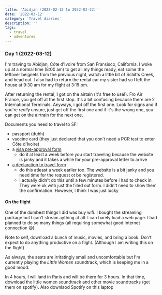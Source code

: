 ```yaml
---
title: 'Abidjan (2022-02-12 to 2022-02-22)'
date: '2022-03-12'
category: 'Travel diaries'
description: ''
tags:
  - travel
  - adventures
---
```


### Day 1 (2022-03-12)

I'm traving to Abidjan, Côte d'Ivoire from San Fransisco, California. I woke up at a normal time (8:00 am) to get all my things ready, eat some the leftover beignets from the previous night, watch a little bit of Schitts Creek, and head out. I also had to return the rental car my sister had so I left the house at 9:30 am for my flight at 3:15 pm.

After returning the rental, I got on the airtain (it's free to use!). Fro Air France, you get off at the first stop. It's a bit confusing because there are 2 International Terminals. Anyways, i got off the first one. Look for signs and if you're *really* unsure, just get off the first one and if it's the wrong one, you can get on the airtrain for the next one.

Documents you need to travel to SF:
- passport (duhh)
- vaccine card (they just declared that you don't need a PCR test to enter Côte d'Ivoire)
- a [visa pre-approval form](https://snedai.com/e-visa/)
	- do it at least a week before you start traveling because the website is janky and it takes a while for your pre-approval letter to arrive
- [ a declaration to travel form](https://deplacement-aerien.gouv.ci/)
	- do this atleast a week earlier too. The website is a bit janky and you need time for the request ot be registered.
	- I actually didn't do this until a few minutes before I had to check in. They were ok with just the filled out form. I didn't need to show them the confirmation. However, I think I was just lucky


#### On the flight
One of the dumbest things I did was buy wifi. I bought the streaming package but I can't stream aything at all. I can barely load a web page. I had planned to do so many things (all requiring somewhat good internet connection 😅). 

Note to self, download a bunch of music, movies, and bring a book. Don't expect to do anything productive on a flight. (Although I am writing this on the flight)

As always, the seats are irritatingly small and uncomfortable but I'm currently playing the *Little Women* soundtrack, which is keeping me in a good mood.

In 4 hours, I will land in Paris and will be there for 3 hours. In that time, download the little women soundtrack and other movie soundtracks (get them on spotify). Also downlaod Spotify on this laptop
	